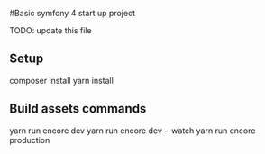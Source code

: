 #Basic symfony 4 start up project

TODO: update this file

## Setup
composer install
yarn install

## Build assets commands
 yarn run encore dev
 yarn run encore dev --watch
 yarn run encore production
